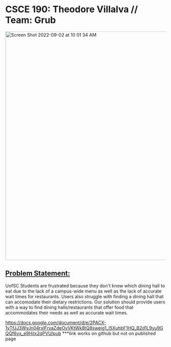 # **CSCE 190: Theodore Villalva // Team: Grub**

<img width="720" alt="Screen Shot 2022-09-02 at 10 01 34 AM" src="https://user-images.githubusercontent.com/112449313/188166203-b333eaf3-74d9-4aba-9e8e-460614875ee4.png">

## [Problem Statement:](https://docs.google.com/document/d/e/2PACX-1vTfJJ3WvJn04rxlFrvaZdeOyVKtWk8tQ8swejg1_l5XuhbF1HQ_B2d1L9yu9GQQf6yx_e9HiIx2qPVU/pub)
UofSC Students are frustrated because they don't know which dining hall to eat due to the lack of a campus-wide menu as well as the lack of accurate wait times for restaurants. Users also struggle with finding a dining hall that can accomodate their dietary restrictions. Our solution should provide users with a way to find dining halls/restaurants that offer food that accommodates their needs as well as accurate wait times. 



https://docs.google.com/document/d/e/2PACX-1vTfJJ3WvJn04rxlFrvaZdeOyVKtWk8tQ8swejg1_l5XuhbF1HQ_B2d1L9yu9GQQf6yx_e9HiIx2qPVU/pub ***link works on github but not on published page 




